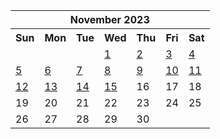 <table align="center" border="0" cellpadding="0" cellspacing="0" class="month">
 <tr>
  <th class="month" colspan="7">
   November 2023
  </th>
 </tr>
 <tr>
  <th class="sun">
   Sun
  </th>
  <th class="mon">
   Mon
  </th>
  <th class="tue">
   Tue
  </th>
  <th class="wed">
   Wed
  </th>
  <th class="thu">
   Thu
  </th>
  <th class="fri">
   Fri
  </th>
  <th class="sat">
   Sat
  </th>
 </tr>
 <tr>
  <td class="noday">
  </td>
  <td class="noday">
  </td>
  <td class="noday">
  </td>
  <td class="wed">
   <a href="20231101.py">
    1
   </a>
  </td>
  <td class="thu">
   <a href="20231102.py">
    2
   </a>
  </td>
  <td class="fri">
   <a href="20231103.py">
    3
   </a>
  </td>
  <td class="sat">
   <a href="20231104.py">
    4
   </a>
  </td>
 </tr>
 <tr>
  <td class="sun">
   <a href="20231105.py">
    5
   </a>
  </td>
  <td class="mon">
   <a href="20231106.py">
    6
   </a>
  </td>
  <td class="tue">
   <a href="20231107.py">
    7
   </a>
  </td>
  <td class="wed">
   <a href="20231108.py">
    8
   </a>
  </td>
  <td class="thu">
   <a href="20231109.py">
    9
   </a>
  </td>
  <td class="fri">
   <a href="20231110.py">
    10
   </a>
  </td>
  <td class="sat">
   <a href="20231111.py">
    11
   </a>
  </td>
 </tr>
 <tr>
  <td class="sun">
   <a href="20231112.py">
    12
   </a>
  </td>
  <td class="mon">
   <a href="20231113.py">
    13
   </a>
  </td>
  <td class="tue">
   <a href="20231114.py">
    14
   </a>
  </td>
  <td class="wed">
   <a href="20231115.py">
    15
   </a>
  </td>
  <td class="thu">
   16
  </td>
  <td class="fri">
   17
  </td>
  <td class="sat">
   18
  </td>
 </tr>
 <tr>
  <td class="sun">
   19
  </td>
  <td class="mon">
   20
  </td>
  <td class="tue">
   21
  </td>
  <td class="wed">
   22
  </td>
  <td class="thu">
   23
  </td>
  <td class="fri">
   24
  </td>
  <td class="sat">
   25
  </td>
 </tr>
 <tr>
  <td class="sun">
   26
  </td>
  <td class="mon">
   27
  </td>
  <td class="tue">
   28
  </td>
  <td class="wed">
   29
  </td>
  <td class="thu">
   30
  </td>
  <td class="noday">
  </td>
  <td class="noday">
  </td>
 </tr>
</table>
